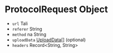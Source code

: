 # ProtocolRequest Object

* `url` Tali
* `referer` String
* `method` na String
* `uploadData` [UploadData[]](upload-data.md) (optional)
* `headers` Record<String, String>
